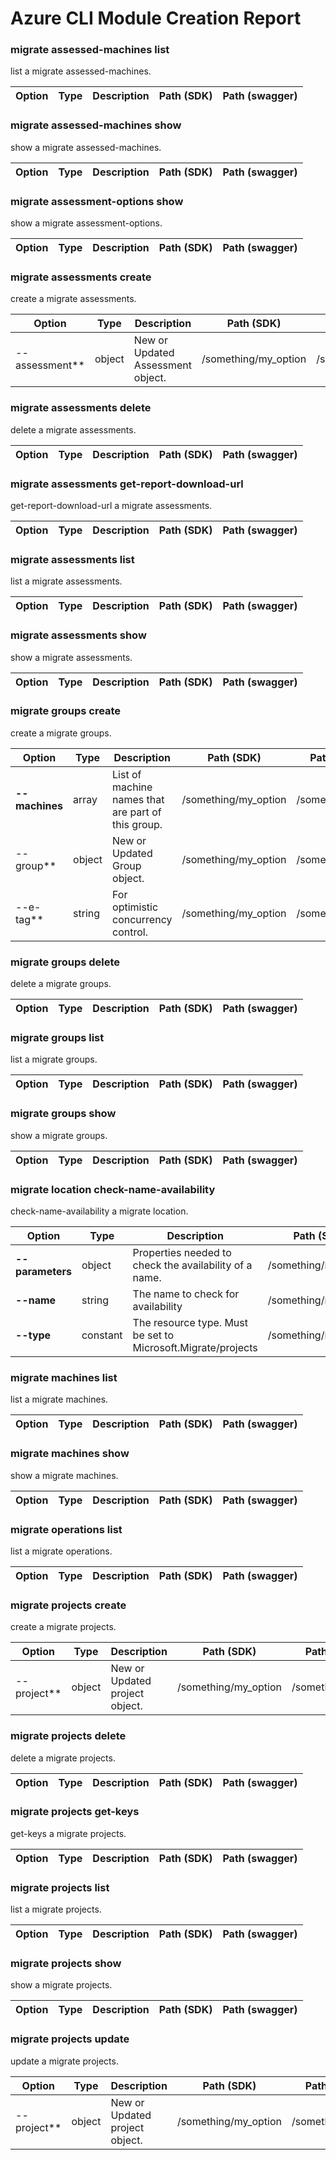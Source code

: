 # Azure CLI Module Creation Report

### migrate assessed-machines list

list a migrate assessed-machines.

|Option|Type|Description|Path (SDK)|Path (swagger)|
|------|----|-----------|----------|--------------|
### migrate assessed-machines show

show a migrate assessed-machines.

|Option|Type|Description|Path (SDK)|Path (swagger)|
|------|----|-----------|----------|--------------|
### migrate assessment-options show

show a migrate assessment-options.

|Option|Type|Description|Path (SDK)|Path (swagger)|
|------|----|-----------|----------|--------------|
### migrate assessments create

create a migrate assessments.

|Option|Type|Description|Path (SDK)|Path (swagger)|
|------|----|-----------|----------|--------------|
|--assessment**|object|New or Updated Assessment object.|/something/my_option|/something/myOption|
### migrate assessments delete

delete a migrate assessments.

|Option|Type|Description|Path (SDK)|Path (swagger)|
|------|----|-----------|----------|--------------|
### migrate assessments get-report-download-url

get-report-download-url a migrate assessments.

|Option|Type|Description|Path (SDK)|Path (swagger)|
|------|----|-----------|----------|--------------|
### migrate assessments list

list a migrate assessments.

|Option|Type|Description|Path (SDK)|Path (swagger)|
|------|----|-----------|----------|--------------|
### migrate assessments show

show a migrate assessments.

|Option|Type|Description|Path (SDK)|Path (swagger)|
|------|----|-----------|----------|--------------|
### migrate groups create

create a migrate groups.

|Option|Type|Description|Path (SDK)|Path (swagger)|
|------|----|-----------|----------|--------------|
|**--machines**|array|List of machine names that are part of this group.|/something/my_option|/something/myOption|
|--group**|object|New or Updated Group object.|/something/my_option|/something/myOption|
|--e-tag**|string|For optimistic concurrency control.|/something/my_option|/something/myOption|
### migrate groups delete

delete a migrate groups.

|Option|Type|Description|Path (SDK)|Path (swagger)|
|------|----|-----------|----------|--------------|
### migrate groups list

list a migrate groups.

|Option|Type|Description|Path (SDK)|Path (swagger)|
|------|----|-----------|----------|--------------|
### migrate groups show

show a migrate groups.

|Option|Type|Description|Path (SDK)|Path (swagger)|
|------|----|-----------|----------|--------------|
### migrate location check-name-availability

check-name-availability a migrate location.

|Option|Type|Description|Path (SDK)|Path (swagger)|
|------|----|-----------|----------|--------------|
|**--parameters**|object|Properties needed to check the availability of a name.|/something/my_option|/something/myOption|
|**--name**|string|The name to check for availability|/something/my_option|/something/myOption|
|**--type**|constant|The resource type. Must be set to Microsoft.Migrate/projects|/something/my_option|/something/myOption|
### migrate machines list

list a migrate machines.

|Option|Type|Description|Path (SDK)|Path (swagger)|
|------|----|-----------|----------|--------------|
### migrate machines show

show a migrate machines.

|Option|Type|Description|Path (SDK)|Path (swagger)|
|------|----|-----------|----------|--------------|
### migrate operations list

list a migrate operations.

|Option|Type|Description|Path (SDK)|Path (swagger)|
|------|----|-----------|----------|--------------|
### migrate projects create

create a migrate projects.

|Option|Type|Description|Path (SDK)|Path (swagger)|
|------|----|-----------|----------|--------------|
|--project**|object|New or Updated project object.|/something/my_option|/something/myOption|
### migrate projects delete

delete a migrate projects.

|Option|Type|Description|Path (SDK)|Path (swagger)|
|------|----|-----------|----------|--------------|
### migrate projects get-keys

get-keys a migrate projects.

|Option|Type|Description|Path (SDK)|Path (swagger)|
|------|----|-----------|----------|--------------|
### migrate projects list

list a migrate projects.

|Option|Type|Description|Path (SDK)|Path (swagger)|
|------|----|-----------|----------|--------------|
### migrate projects show

show a migrate projects.

|Option|Type|Description|Path (SDK)|Path (swagger)|
|------|----|-----------|----------|--------------|
### migrate projects update

update a migrate projects.

|Option|Type|Description|Path (SDK)|Path (swagger)|
|------|----|-----------|----------|--------------|
|--project**|object|New or Updated project object.|/something/my_option|/something/myOption|